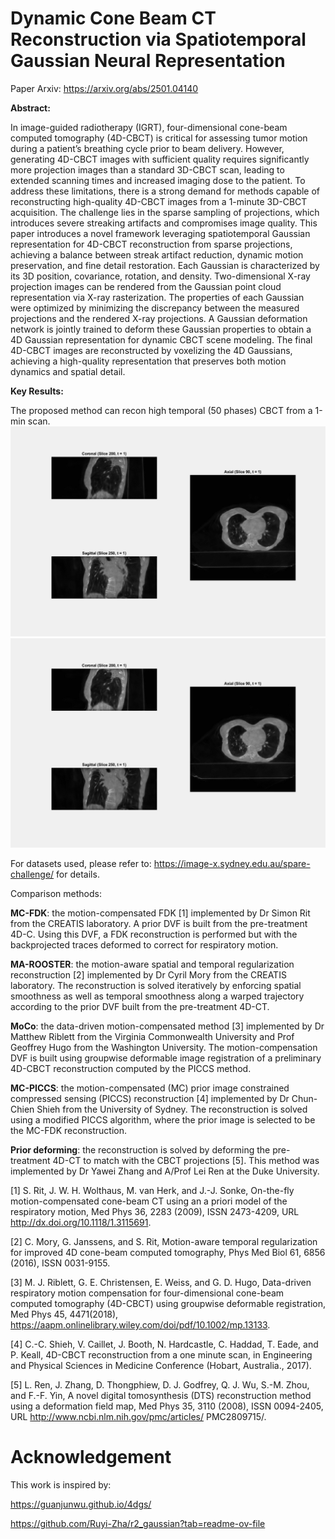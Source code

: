 # Dynamic Cone Beam CT Reconstruction via Spatiotemporal Gaussian Neural Representation

Paper Arxiv: https://arxiv.org/abs/2501.04140


**Abstract:**

In image-guided radiotherapy (IGRT), four-dimensional cone-beam computed tomography (4D-CBCT) is critical for assessing tumor motion during a patient’s breathing cycle prior to beam delivery. However, generating 4D-CBCT images with sufficient quality requires significantly more projection images than a standard 3D-CBCT scan, leading to extended scanning times and increased imaging dose to the patient. To address these limitations, there is a strong demand for methods capable of reconstructing high-quality 4D-CBCT images from a 1-minute 3D-CBCT acquisition. The challenge lies in the sparse sampling of projections, which introduces severe streaking artifacts and compromises image quality. This paper introduces a novel framework leveraging spatiotemporal Gaussian representation for 4D-CBCT reconstruction from sparse projections, achieving a balance between streak artifact reduction, dynamic motion preservation, and fine detail restoration. Each Gaussian is characterized by its 3D position, covariance, rotation, and density. Two-dimensional X-ray projection images can be rendered from the Gaussian point cloud representation via X-ray rasterization. The properties of each Gaussian were optimized by minimizing the discrepancy between the measured projections and the rendered X-ray projections. A Gaussian deformation network is jointly trained to deform these Gaussian properties to obtain a 4D Gaussian representation for dynamic CBCT scene modeling. The final 4D-CBCT images are reconstructed by voxelizing the 4D Gaussians, achieving a high-quality representation that preserves both motion dynamics and spatial detail. 


**Key Results:**

The proposed method can recon high temporal (50 phases) CBCT from a 1-min scan.  
![Demo](assets/1_Varian_10_phases.gif)
![Demo](assets/1_Varian_50_phases.gif)



For datasets used, please refer to: https://image-x.sydney.edu.au/spare-challenge/ for details.

Comparison methods:

**MC-FDK**: the motion-compensated FDK [1] implemented by Dr Simon Rit from the CREATIS laboratory. A prior DVF is built from the pre-treatment 4D-C. Using this DVF, a FDK reconstruction is performed but with the backprojected traces deformed to correct for respiratory motion.

**MA-ROOSTER**: the motion-aware spatial and temporal regularization reconstruction [2] implemented by Dr Cyril Mory from the CREATIS laboratory. The reconstruction is solved iteratively by enforcing spatial smoothness as well as temporal smoothness along a warped trajectory according to the prior DVF built from the pre-treatment 4D-CT.

**MoCo**: the data-driven motion-compensated method [3] implemented by Dr Matthew Riblett from the Virginia Commonwealth University and Prof Geoffrey Hugo from the Washington University. The motion-compensation DVF is built using groupwise deformable image registration of a preliminary 4D-CBCT reconstruction computed by the PICCS method.

**MC-PICCS**: the motion-compensated (MC) prior image constrained compressed sensing (PICCS) reconstruction [4] implemented by Dr Chun-Chien Shieh from the University of Sydney. The reconstruction is solved using a modified PICCS algorithm, where the prior image is selected to be the MC-FDK reconstruction.

**Prior deforming**: the reconstruction is solved by deforming the pre-treatment 4D-CT to match with the CBCT projections [5]. This method was implemented by Dr Yawei Zhang and A/Prof Lei Ren at the Duke University.

[1] S. Rit, J. W. H. Wolthaus, M. van Herk, and J.-J. Sonke, On-the-fly motion-compensated cone-beam CT using an a priori model of the respiratory motion, Med Phys 36, 2283 (2009), ISSN 2473-4209, URL http://dx.doi.org/10.1118/1.3115691.

[2] C. Mory, G. Janssens, and S. Rit, Motion-aware temporal regularization for improved 4D cone-beam computed tomography, Phys Med Biol 61, 6856 (2016), ISSN 0031-9155.

[3] M. J. Riblett, G. E. Christensen, E. Weiss, and G. D. Hugo, Data-driven respiratory motion compensation for four-dimensional cone-beam computed tomography (4D-CBCT) using groupwise deformable registration, Med Phys 45, 4471(2018), 
https://aapm.onlinelibrary.wiley.com/doi/pdf/10.1002/mp.13133.

[4] C.-C. Shieh, V. Caillet, J. Booth, N. Hardcastle, C. Haddad, T. Eade, and P. Keall, 4D-CBCT reconstruction from a one minute scan, in Engineering and Physical Sciences in Medicine Conference (Hobart, Australia., 2017).

[5] L. Ren, J. Zhang, D. Thongphiew, D. J. Godfrey, Q. J. Wu, S.-M. Zhou, and F.-F. Yin, A novel digital tomosynthesis (DTS) reconstruction method using a deformation field map, Med Phys 35, 3110 (2008), ISSN 0094-2405, URL http://www.ncbi.nlm.nih.gov/pmc/articles/
PMC2809715/.


# Acknowledgement


This work is inspired by: 


https://guanjunwu.github.io/4dgs/


https://github.com/Ruyi-Zha/r2_gaussian?tab=readme-ov-file
